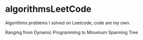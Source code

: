 # algorithmsLeetCode
Algorithms problems I solved on Leetcode, code are my own.

Ranging from Dynamic Programming to Minumum Spanning Tree
